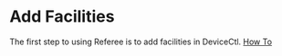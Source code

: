 # Add Facilities

The first step to using Referee is to add facilities in DeviceCtl. [How To](..DeviceCtl/Add-Facility.md)  
